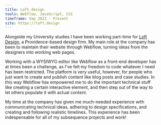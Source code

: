 ```yaml
---
title: Loft.design
tools: Webflow, JavaScript, CSS
timeframe: Sep 2022 - Present
site: https://loft.design
---
```

Alongside my University studies I have been working part-time for [Loft Design](https://loft.design), a Providence-based design firm. My main role at the company has been to maintain their website through Webflow, turning ideas from the designers into working web pages.

Working with a WYSIWYG editor like Webflow as a front-end developer has at times been a challenge, as I've felt my freedom to code whatever I need has been restricted. The platform is very useful, however, for people who just want to create and publish content like blog posts and case studies. In this way Webflow has empowered me to do the important technical stuff like creating a certain interactive element, and then step out of the way to let others populate it with actual content.

My time at the company has given me much-needed experience with communicating technical ideas, adhering to design specifications, and creating and following realistic timelines. This experience has been indespensable for all of my subsequence projects and work!
